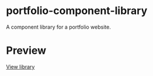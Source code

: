 # portfolio-component-library
 A component library for a portfolio website.

# Preview

[View library](https://gautam-bm-portfolio-component-library.netlify.app/)
